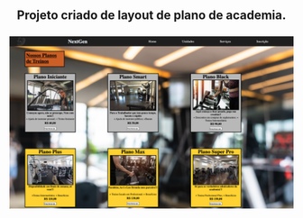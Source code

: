 <h2 align="center">
    <br>
        <b>Projeto criado de layout de plano de academia.</b> 
        </br>
    </br>
    <img src="NextGen.png">
</h2>